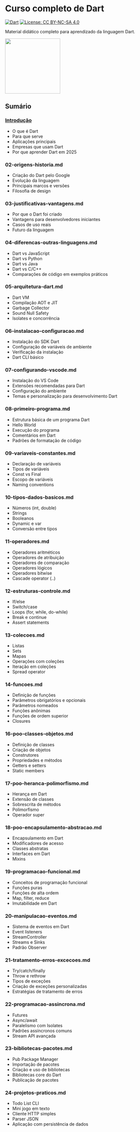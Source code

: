 # Curso completo de Dart
[![Dart](https://img.shields.io/badge/Dart-3.3.0-0175C2?style=plastic&logo=dart&logoColor=white)](https://dart.dev)
[![License: CC BY-NC-SA 4.0](https://img.shields.io/badge/License-CC%20BY--NC--SA%204.0-lightgrey.svg)](https://creativecommons.org/licenses/by-nc-sa/4.0/)

Material didático completo para aprendizado da linguagem Dart.

[<img src="https://dart.dev/assets/img/logo/dart-logo-for-shares.png" width="180">](https://dart.dev)

## Sumário

### [Introdução](https://github.com/claulis/flutter/blob/main/dart/capitulos/introducao-dart.md)
- O que é Dart
- Para que serve
- Aplicações principais
- Empresas que usam Dart
- Por que aprender Dart em 2025

### 02-origens-historia.md
- Criação do Dart pelo Google
- Evolução da linguagem
- Principais marcos e versões
- Filosofia de design

### 03-justificativas-vantagens.md
- Por que o Dart foi criado
- Vantagens para desenvolvedores iniciantes
- Casos de uso reais
- Futuro da linguagem

### 04-diferencas-outras-linguagens.md
- Dart vs JavaScript
- Dart vs Python
- Dart vs Java
- Dart vs C/C++
- Comparações de código em exemplos práticos

### 05-arquitetura-dart.md
- Dart VM
- Compilação AOT e JIT
- Garbage Collector
- Sound Null Safety
- Isolates e concorrência

### 06-instalacao-configuracao.md
- Instalação do SDK Dart
- Configuração de variáveis de ambiente
- Verificação da instalação
- Dart CLI básico

### 07-configurando-vscode.md
- Instalação do VS Code
- Extensões recomendadas para Dart
- Configuração do ambiente
- Temas e personalização para desenvolvimento Dart

### 08-primeiro-programa.md
- Estrutura básica de um programa Dart
- Hello World
- Execução do programa
- Comentários em Dart
- Padrões de formatação de código

### 09-variaveis-constantes.md
- Declaração de variáveis
- Tipos de variáveis
- Const vs Final
- Escopo de variáveis
- Naming conventions

### 10-tipos-dados-basicos.md
- Números (int, double)
- Strings
- Booleanos
- Dynamic e var
- Conversão entre tipos

### 11-operadores.md
- Operadores aritméticos
- Operadores de atribuição
- Operadores de comparação
- Operadores lógicos
- Operadores bitwise
- Cascade operator (..)

### 12-estruturas-controle.md
- If/else
- Switch/case
- Loops (for, while, do-while)
- Break e continue
- Assert statements

### 13-colecoes.md
- Listas
- Sets
- Mapas
- Operações com coleções
- Iteração em coleções
- Spread operator

### 14-funcoes.md
- Definição de funções
- Parâmetros obrigatórios e opcionais
- Parâmetros nomeados
- Funções anônimas
- Funções de ordem superior
- Closures

### 16-poo-classes-objetos.md
- Definição de classes
- Criação de objetos
- Construtores
- Propriedades e métodos
- Getters e setters
- Static members

### 17-poo-heranca-polimorfismo.md
- Herança em Dart
- Extensão de classes
- Sobrescrita de métodos
- Polimorfismo
- Operador super

### 18-poo-encapsulamento-abstracao.md
- Encapsulamento em Dart
- Modificadores de acesso
- Classes abstratas
- Interfaces em Dart
- Mixins

### 19-programacao-funcional.md
- Conceitos de programação funcional
- Funções puras
- Funções de alta ordem
- Map, filter, reduce
- Imutabilidade em Dart

### 20-manipulacao-eventos.md
- Sistema de eventos em Dart
- Event listeners
- StreamController
- Streams e Sinks
- Padrão Observer

### 21-tratamento-erros-excecoes.md
- Try/catch/finally
- Throw e rethrow
- Tipos de exceções
- Criação de exceções personalizadas
- Estratégias de tratamento de erros

### 22-programacao-assincrona.md
- Futures
- Async/await
- Paralelismo com Isolates
- Padrões assíncronos comuns
- Stream API avançada

### 23-bibliotecas-pacotes.md
- Pub Package Manager
- Importação de pacotes
- Criação e uso de bibliotecas
- Bibliotecas core do Dart
- Publicação de pacotes

### 24-projetos-praticos.md
- Todo List CLI
- Mini jogo em texto
- Cliente HTTP simples
- Parser JSON
- Aplicação com persistência de dados



